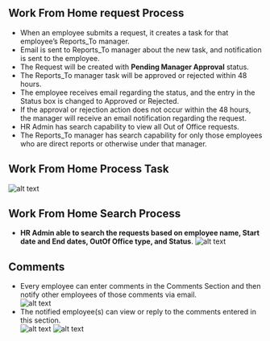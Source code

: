 Work From Home request Process
-----

- When an employee submits a request, it creates a task for that employee’s Reports_To manager.
- Email is sent to Reports_To manager about the new task, and notification is sent to the employee.
- The Request will be created with **Pending Manager Approval** status.
- The Reports_To manager task will be approved or rejected within 48 hours.
- The employee receives email regarding the status, and the entry in the Status box is changed to Approved or Rejected.
- If the approval or rejection action does not occur within the 48 hours, the manager will receive an email notification regarding the request.
- HR Admin has search capability to view all Out of Office requests.
- The Reports_To manager has search capability for only those employees who are direct reports or otherwise under that manager.

Work From Home Process Task
----
![alt text](../../../images/timesheets/outofoffice/ooo-process.png "Out Of Office")

Work From Home Search Process
----
- **HR Admin able to search the requests based on employee name, Start date and End dates, OutOf Office type, and Status**.
![alt text](../../../images/timesheets/outofoffice/search-requests.png "Out Of Office")

Comments
----
- Every employee can enter comments in the Comments Section and then notify other employees of those comments via email.  
![alt text](../../../images/timesheets/outofoffice/comments.png "Out Of Office")
- The notified employee(s) can view or reply to the comments entered in this section.  
![alt text](../../../images/timesheets/outofoffice/comments1.png "Out Of Office")
![alt text](../../../images/timesheets/outofoffice/comments2.png "Out Of Office")
